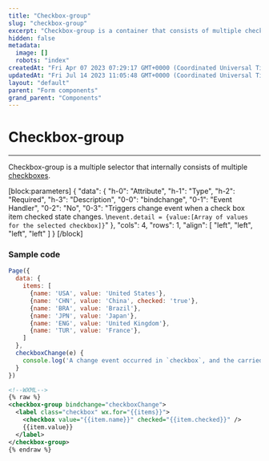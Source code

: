 ```yaml
---
title: "Checkbox-group"
slug: "checkbox-group"
excerpt: "Checkbox-group is a container that consists of multiple checkbox components."
hidden: false
metadata: 
  image: []
  robots: "index"
createdAt: "Fri Apr 07 2023 07:29:17 GMT+0000 (Coordinated Universal Time)"
updatedAt: "Fri Jul 14 2023 11:05:48 GMT+0000 (Coordinated Universal Time)"
layout: "default"
parent: "Form components"
grand_parent: "Components"
---
```

# Checkbox-group 
*** 
Checkbox-group is a multiple selector that internally consists of multiple [checkboxes](doc:checkbox).

[block:parameters]
{
  "data": {
    "h-0": "Attribute",
    "h-1": "Type",
    "h-2": "Required",
    "h-3": "Description",
    "0-0": "bindchange",
    "0-1": "Event Handler",
    "0-2": "No",
    "0-3": "Triggers change event when a check box item checked state changes.  \n`event.detail = {value:[Array of values for the selected checkbox]}`"
  },
  "cols": 4,
  "rows": 1,
  "align": [
    "left",
    "left",
    "left",
    "left"
  ]
}
[/block]


### Sample code

```javascript
Page({
  data: {
    items: [
      {name: 'USA', value: 'United States'},
      {name: 'CHN', value: 'China', checked: 'true'},
      {name: 'BRA', value: 'Brazil'},
      {name: 'JPN', value: 'Japan'},
      {name: 'ENG', value: 'United Kingdom'},
      {name: 'TUR', value: 'France'},
    ]
  },
  checkboxChange(e) {
  	console.log('A change event occurred in `checkbox`, and the carried value is ', e.detail.value)
  }
})
```
```xml
<!--WXML-->
{% raw %}
<checkbox-group bindchange="checkboxChange">
  <label class="checkbox" wx.for="{{items}}">
  	<checkbox value="{{item.name}}" checked="{{item.checked}}" />
  	{{item.value}}
  </label>
</checkbox-group>
{% endraw %}
```
